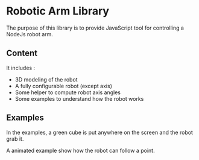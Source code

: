 # Robotic Arm Library

The purpose of this library is to provide JavaScript tool for controlling a NodeJs robot arm.

## Content

It includes :
- 3D modeling of the robot
- A fully configurable robot (except axis)
- Some helper to compute robot axis angles
- Some examples to understand how the robot works

## Examples

In the examples, a green cube is put anywhere on the screen and the robot grab it.

A animated example show how the robot can follow a point.
